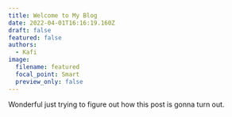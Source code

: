 ```yaml
---
title: Welcome to My Blog
date: 2022-04-01T16:16:19.160Z
draft: false
featured: false
authors:
  - Kafi
image:
  filename: featured
  focal_point: Smart
  preview_only: false
---
```

Wonderful just trying to figure out how this post is gonna turn out.